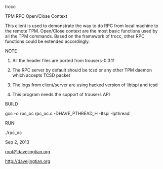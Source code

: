 trocc

TPM RPC Open/Close Context

This client is used to demonstrate the way to do RPC from local machine to the remote TPM. Open/Close context are the most basic functions used by all the TPM commands. Based on the framework of trocc, other RPC functions could be extended accordingly.

NOTE

1. All the header files are ported from trousers-0.3.11

2. The RPC server by default should be tcsd or any other TPM daemon which accepts TCSD packet

3. The logs from client/server are using hacked version of libtspi and tcsd

4. This program needs the support of trousers API

BUILD

gcc -o rpc_oc rpc_oc.c -DHAVE_PTHREAD_H -ltspi -lpthread

RUN

./rpc_oc

Sep 2, 2013

root@davejingtian.org

http://davejingtian.org
